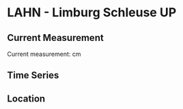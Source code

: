 # LAHN - Limburg Schleuse UP

## Current Measurement

Current measurement: <Value topic="rivers/pegel-online/LAHN/Limburg-Schleuse-UP/measurementValue"/> cm

## Time Series

<TimeSeries topic="rivers/pegel-online/LAHN/Limburg-Schleuse-UP/measurementValue" period="week" />

## Location

<WorldMap>
  <Marker lat="50.391512808782835" lon="8.065188851061134" labelTopic="rivers/pegel-online/LAHN/Limburg-Schleuse-UP/measurementValue" />
</WorldMap>
